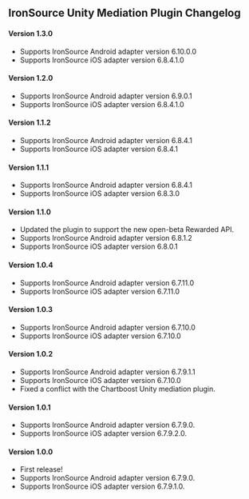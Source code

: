 ## IronSource Unity Mediation Plugin Changelog

#### Version 1.3.0
- Supports IronSource Android adapter version 6.10.0.0
- Supports IronSource iOS adapter version 6.8.4.1.0

#### Version 1.2.0
- Supports IronSource Android adapter version 6.9.0.1
- Supports IronSource iOS adapter version 6.8.4.1.0

#### Version 1.1.2
- Supports IronSource Android adapter version 6.8.4.1
- Supports IronSource iOS adapter version 6.8.4.1

#### Version 1.1.1
- Supports IronSource Android adapter version 6.8.4.1
- Supports IronSource iOS adapter version 6.8.3.0

#### Version 1.1.0
- Updated the plugin to support the new open-beta Rewarded API.
- Supports IronSource Android adapter version 6.8.1.2
- Supports IronSource iOS adapter version 6.8.0.1

#### Version 1.0.4
- Supports IronSource Android adapter version 6.7.11.0
- Supports IronSource iOS adapter version 6.7.11.0

#### Version 1.0.3
- Supports IronSource Android adapter version 6.7.10.0
- Supports IronSource iOS adapter version 6.7.10.0

#### Version 1.0.2
- Supports IronSource Android adapter version 6.7.9.1.1
- Supports IronSource iOS adapter version 6.7.10.0
- Fixed a conflict with the Chartboost Unity mediation plugin.

#### Version 1.0.1
- Supports IronSource Android adapter version 6.7.9.0.
- Supports IronSource iOS adapter version 6.7.9.2.0.

#### Version 1.0.0
- First release!
- Supports IronSource Android adapter version 6.7.9.0.
- Supports IronSource iOS adapter version 6.7.9.1.0.
